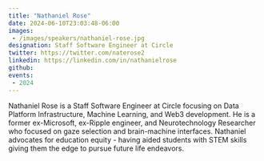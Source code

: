 ```yaml
---
title: "Nathaniel Rose"
date: 2024-06-10T23:03:48-06:00
images: 
 - /images/speakers/nathaniel-rose.jpg
designation: Staff Software Engineer at Circle
twitter: https://twitter.com/naterose2
linkedin: https://linkedin.com/in/nathanielrose
github: 
events:
 - 2024
---
```


Nathaniel Rose is a Staff Software Engineer at Circle focusing on Data Platform Infrastructure, Machine Learning, and Web3 development. He is a former ex-Microsoft, ex-Ripple engineer, and Neurotechnology Researcher who focused on gaze selection and brain-machine interfaces. Nathaniel advocates for education equity - having aided students with STEM skills giving them the edge to pursue future life endeavors.


